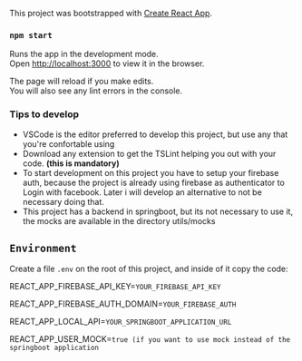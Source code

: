 This project was bootstrapped with [Create React App](https://github.com/facebook/create-react-app).


### `npm start`

Runs the app in the development mode.<br>
Open [http://localhost:3000](http://localhost:3000) to view it in the browser.

The page will reload if you make edits.<br>
You will also see any lint errors in the console.

### Tips to develop

- VSCode is the editor preferred to develop this project, but use any that you're confortable using
- Download any extension to get the TSLint helping you out with your code. **(this is mandatory)**
- To start development on this project you have to setup your firebase auth, because the project is already using firebase as authenticator to Login with facebook. Later i will develop an alternative to not be necessary doing that.
- This project has a backend in springboot, but its not necessary to use it, the mocks are available in the directory utils/mocks

## `Environment`

Create a file `.env` on the root of this project, and inside of it copy the code:

REACT_APP_FIREBASE_API_KEY=`YOUR_FIREBASE_API_KEY`

REACT_APP_FIREBASE_AUTH_DOMAIN=`YOUR_FIREBASE_AUTH`

REACT_APP_LOCAL_API=`YOUR_SPRINGBOOT_APPLICATION_URL`

REACT_APP_USER_MOCK=`true (if you want to use mock instead of the springboot application`

